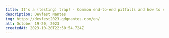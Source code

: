 ```yaml
---
title: It's a (testing) trap! - Common end-to-end pitfalls and how to solve them
description: Devfest Nantes 
img: https://devfest2023.gdgnantes.com/en/
alt: October 19-20, 2023
createdAt: 2023-10-20T22:50:54.724Z
---
```


